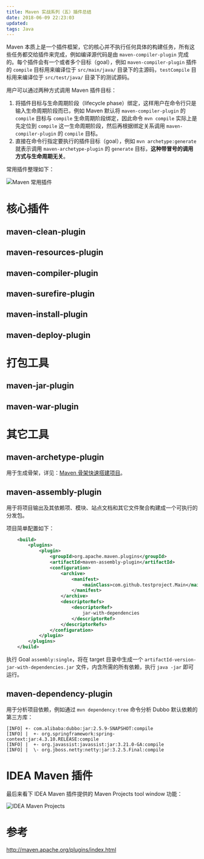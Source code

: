 ```yaml
---
title: Maven 实战系列（五）插件总结
date: 2018-06-09 22:23:03
updated:
tags: Java
---
```


Maven 本质上是一个插件框架，它的核心并不执行任何具体的构建任务，所有这些任务都交给插件来完成，例如编译源代码是由 `maven-compiler-plugin` 完成的。每个插件会有一个或者多个目标（goal），例如 `maven-compiler-plugin` 插件的 `compile` 目标用来编译位于 `src/main/java/` 目录下的主源码，`testCompile` 目标用来编译位于 `src/test/java/` 目录下的测试源码。

用户可以通过两种方式调用 Maven 插件目标：

1. 将插件目标与生命周期阶段（lifecycle phase）绑定，这样用户在命令行只是输入生命周期阶段而已，例如 Maven 默认将 `maven-compiler-plugin` 的 `compile` 目标与 `compile` 生命周期阶段绑定，因此命令 `mvn compile` 实际上是先定位到 `compile` 这一生命周期阶段，然后再根据绑定关系调用 `maven-compiler-plugin` 的 `compile` 目标。
2. 直接在命令行指定要执行的插件目标（goal），例如 `mvn archetype:generate` 就表示调用 `maven-archetype-plugin` 的 `generate` 目标，**这种带冒号的调用方式与生命周期无关**。

常用插件整理如下：

![Maven 常用插件](/img/java/maven/plugins.png)

# 核心插件

## maven-clean-plugin

## maven-resources-plugin
## maven-compiler-plugin
## maven-surefire-plugin
## maven-install-plugin
## maven-deploy-plugin

# 打包工具

## maven-jar-plugin

## maven-war-plugin

# 其它工具

## maven-archetype-plugin

用于生成骨架，详见：[Maven 骨架快速搭建项目](/2018/12/08/maven-archetype/)。

## maven-assembly-plugin

用于将项目输出及其依赖项、模块、站点文档和其它文件聚合构建成一个可执行的分发包。

项目简单配置如下：

```xml
    <build>
        <plugins>
            <plugin>
                <groupId>org.apache.maven.plugins</groupId>
                <artifactId>maven-assembly-plugin</artifactId>
                <configuration>
                    <archive>
                        <manifest>
                            <mainClass>com.github.testproject.Main</mainClass>
                        </manifest>
                    </archive>
                    <descriptorRefs>
                        <descriptorRef>
                            jar-with-dependencies
                        </descriptorRef>
                    </descriptorRefs>
                </configuration>
            </plugin>
        </plugins>
    </build>
```

执行 Goal `assembly:single`，将在 target 目录中生成一个 `artifactId-version-jar-with-dependencies.jar` 文件，内含所需的所有依赖，执行 `java -jar` 即可运行。

## maven-dependency-plugin

用于分析项目依赖，例如通过 `mvn dependency:tree` 命令分析 Dubbo 默认依赖的第三方库：

```
[INFO] +- com.alibaba:dubbo:jar:2.5.9-SNAPSHOT:compile
[INFO] |  +- org.springframework:spring-context:jar:4.3.10.RELEASE:compile
[INFO] |  +- org.javassist:javassist:jar:3.21.0-GA:compile
[INFO] |  \- org.jboss.netty:netty:jar:3.2.5.Final:compile
```

# IDEA Maven 插件

最后来看下 IDEA Maven 插件提供的 Maven Projects tool window 功能：

![IDEA Maven Projects](/img/java/idea/maven_projects.png)

# 参考

http://maven.apache.org/plugins/index.html